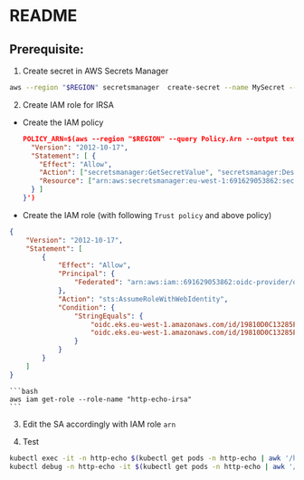 # README


## Prerequisite:
1. Create secret in AWS Secrets Manager
  ```bash
  aws --region "$REGION" secretsmanager  create-secret --name MySecret --secret-string '{"username":"memeuser", "password":"hunter2"}'
  ```
2. Create IAM role for IRSA
  - Create the IAM policy
    ```json
    POLICY_ARN=$(aws --region "$REGION" --query Policy.Arn --output text iam create-policy --policy-name "http-echo-irsa" --policy-document '{
      "Version": "2012-10-17",
      "Statement": [ {
        "Effect": "Allow",
        "Action": ["secretsmanager:GetSecretValue", "secretsmanager:DescribeSecret"],
        "Resource": ["arn:aws:secretsmanager:eu-west-1:691629053862:secret:MySecret-FWTvzp"]
      } ]
    }')
    ```
  - Create the IAM role (with following `Trust policy` and above policy)
```json
{
    "Version": "2012-10-17",
    "Statement": [
        {
            "Effect": "Allow",
            "Principal": {
                "Federated": "arn:aws:iam::691629053862:oidc-provider/oidc.eks.eu-west-1.amazonaws.com/id/19810D0C13285E0A27C566D67952D2C2"
            },
            "Action": "sts:AssumeRoleWithWebIdentity",
            "Condition": {
                "StringEquals": {
                    "oidc.eks.eu-west-1.amazonaws.com/id/19810D0C13285E0A27C566D67952D2C2:sub": "system:serviceaccount:http-echo:http-echo",
                    "oidc.eks.eu-west-1.amazonaws.com/id/19810D0C13285E0A27C566D67952D2C2:aud": "sts.amazonaws.com"
                }
            }
        }
    ]
}
```
    ```bash
    aws iam get-role --role-name "http-echo-irsa"
    ```
3. Edit the SA accordingly with IAM role `arn`

4. Test
```bash
kubectl exec -it -n http-echo $(kubectl get pods -n http-echo | awk '/http-echo/{print $1}' | head -1) -- cat /mnt/secrets-store/MySecret; echo
kubectl debug -n http-echo -it $(kubectl get pods -n http-echo | awk '/http-echo/{print $1}' | head -1) --target=http-echo --image=ubuntu
```

